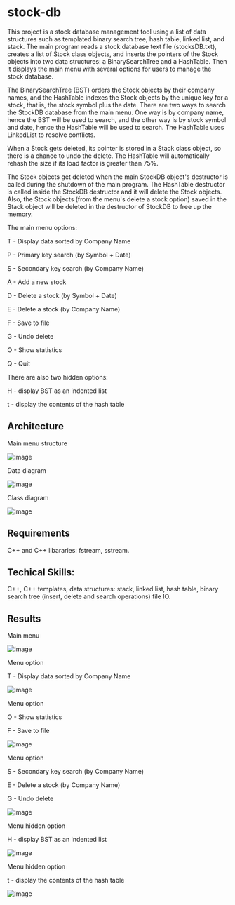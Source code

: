# stock-db

This project is a stock database management tool using a list of data structures such as templated binary search tree, hash table, linked list, and stack. The main program reads a stock database text file (stocksDB.txt), creates a list of Stock class objects, and inserts the pointers of the Stock objects into two data structures: a BinarySearchTree and a HashTable. Then it displays the main menu with several options for users to manage the stock database. 

The BinarySearchTree (BST) orders the Stock objects by their company names, and the HashTable indexes the Stock objects by the unique key for a stock, that is, the stock symbol plus the date. There are two ways to search the StockDB database from the main menu. One way is by company name, hence the BST will be used to search, and the other way is by stock symbol and date, hence the HashTable will be used to search. The HashTable uses LinkedList to resolve conflicts.

When a Stock gets deleted, its pointer is stored in a Stack class object, so there is a chance to undo the delete. The HashTable will automatically rehash the size if its load factor is greater than 75%.

The Stock objects get deleted when the main StockDB object's destructor is called during the shutdown of the main program. The HashTable destructor is called inside the StockDB destructor and it will delete the Stock objects. Also, the Stock objects (from the menu's delete a stock option) saved in the Stack object will be deleted in the destructor of StockDB to free up the memory.

The main menu options:

T - Display data sorted by Company Name

P - Primary key search (by Symbol + Date)

S - Secondary key search (by Company Name)

A - Add a new stock

D - Delete a stock (by Symbol + Date)

E - Delete a stock (by Company Name)

F - Save to file

G - Undo delete

O - Show statistics

Q - Quit

There are also two hidden options:

H - display BST as an indented list

t - display the contents of the hash table

## Architecture

Main menu structure

![image](https://github.com/carab9/stock-db/blob/main/stockdb_menu_structure.jpg?raw=true)

Data diagram

![image](https://github.com/carab9/stock-db/blob/main/stockdb_data_diagram.jpg?raw=true)

Class diagram

![image](https://github.com/carab9/stock-db/blob/main/stockdb_class_diagram.jpg?raw=true)

## Requirements

C++ and C++ libararies: fstream, sstream.

## Techical Skills:

C++, C++ templates, data structures: stack, linked list, hash table, binary search tree (insert, delete and search operations) file IO.

## Results

Main menu

![image](https://github.com/carab9/stock-db/blob/main/stockdb1.png?raw=true)

Menu option

T - Display data sorted by Company Name

![image](https://github.com/carab9/stock-db/blob/main/stockdb2.png?raw=true)

Menu option

O - Show statistics

F - Save to file

![image](https://github.com/carab9/stock-db/blob/main/stockdb3.png?raw=true)

Menu option

S - Secondary key search (by Company Name)

E - Delete a stock (by Company Name)

G - Undo delete

![image](https://github.com/carab9/stock-db/blob/main/stockdb4.png?raw=true)

Menu hidden option

H - display BST as an indented list

![image](https://github.com/carab9/stock-db/blob/main/stockdb5.png?raw=true)

Menu hidden option

t - display the contents of the hash table

![image](https://github.com/carab9/stock-db/blob/main/stockdb6.png?raw=true)

